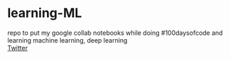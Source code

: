 # learning-ML
repo to put my google collab notebooks while doing #100daysofcode and learning machine learning, deep learning\
[Twitter](https://twitter.com/__ankushKun__)
